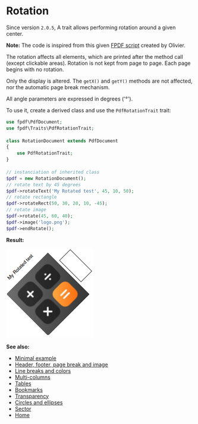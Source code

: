 # Rotation

Since version `2.0.5`, A trait allows performing rotation around a
given center.

**Note:** The code is inspired from this given
[FPDF script](http://www.fpdf.org/en/script/script2.php) created by Olivier.

The rotation affects all elements, which are printed after the method call
(except clickable areas). Rotation is not kept from page to page.
Each page begins with no rotation.

Only the display is altered. The `getX()` and `getY()` methods are not
affected, nor the automatic page break mechanism.

All angle parameters are expressed in degrees ('&deg;').

To use it, create a derived class and use the `PdfRotationTrait` trait:

```php
use fpdf\PdfDocument;
use fpdf\Traits\PdfRotationTrait;

class RotationDocument extends PdfDocument
{
    use PdfRotationTrait;
}

// instanciation of inherited class
$pdf = new RotationDocument();
// rotate text by 45 degrees
$pdf->rotateText('My Rotated test', 45, 10, 50);
// rotate rectangle
$pdf->rotateRect(50, 30, 20, 10, -45);
// rotate image
$pdf->rotate(45, 60, 40);
$pdf->image('logo.png');
$pdf->endRotate();
```

**Result:**

![Result](images/rotation.png)

**See also:**

- [Minimal example](tuto_1.md)
- [Header, footer, page break and image](tuto_2.md)
- [Line breaks and colors](tuto_3.md)
- [Multi-columns](tuto_4.md)
- [Tables](tuto_5.md)
- [Bookmarks](tuto_6.md)
- [Transparency](tuto_7.md)
- [Circles and ellipses](tuto_8.md)
- [Sector](tuto_10.md)
- [Home](../README.md)
